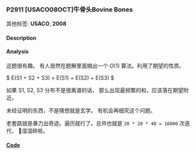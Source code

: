 ### P2911 [USACO08OCT]牛骨头Bovine Bones

其他标签: **USACO**, **2008**


#### Description





#### Analysis

这题很有趣。 有人居然在题解里面搞出一个 $O(1)$ 算法。利用了期望的性质。

$ E(S1 + S2 + S3) = E(S1) + E(S2) + E(S3) $

如果 S1, S2, S3 分布不是很离谱的话， 那么出现最频繁的和，应该落在期望附近。

未经证明的东西，不是猜想就是玄学。 有机会再细究这个问题。

老套路就是暴力出奇迹。遍历就行了。总共也就是 `20 * 20 * 40 = 16000` 次迭代， 湿湿碎啦。


#### [Code](../cpp/p2911.cpp)
